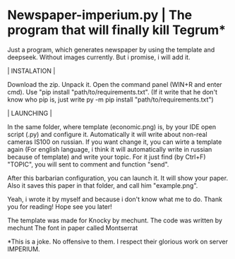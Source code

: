 # Newspaper-imperium.py | The program that will finally kill Tegrum*
Just a program, which generates newspaper by using the template and deepseek. 
Without images currently. But i promise, i will add it.

| INSTALATION |

Download the zip. Unpack it. Open the command panel (WIN+R and enter cmd). Use "pip install "path/to/requirements.txt".
(If it write that he don't know who pip is, just write py -m pip install "path/to/requirements.txt")

| LAUNCHING |

In the same folder, where template (economic.png) is, by your IDE open script (.py) and configure it.
Automatically it will write about non-real cameras IS100 on russian. If you want change it, you can wirte a template again
(For english language, i think it will automatically write in russian because of template) and write your topic.
For it just find (by Ctrl+F) "TOPIC", you will sent to comment and function "send".

After this barbarian configuration, you can launch it. It will show your paper. Also it saves this paper in that folder,
and call him "example.png".


Yeah, i wrote it by myself and because i don't know what me to do.
Thank you for reading! Hope see you later! 



The template was made for Knocky by mechunt.
The code was written by mechunt
The font in paper called Montserrat

*This is a joke. No offensive to them. I respect their glorious work on server IMPERIUM.
